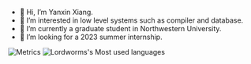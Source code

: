 - 👋 Hi, I’m Yanxin Xiang.
- 👀 I’m interested in low level systems such as compiler and database.
- 🌱 I’m currently a graduate student in Northwestern University.
- 💞️ I’m looking for a 2023 summer internship.

![Metrics](https://metrics.lecoq.io/Lordworms?template=classic&base=header%2C%20activity%2C%20community%2C%20repositories%2C%20metadata&base.indepth=false&base.hireable=false&base.skip=false&config.timezone=America%2FChicago)
![Lordworms's Most used languages](https://github-readme-stats.vercel.app/api/top-langs?username=Lordworms&show_icons=true&count_private=true&theme=gotham)
<!---
Lordworms/Lordworms is a ✨ special ✨ repository because its `README.md` (this file) appears on your GitHub profile.
You can click the Preview link to take a look at your changes.
--->

